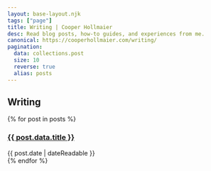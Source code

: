 ```yaml
---
layout: base-layout.njk
tags: ["page"]
title: Writing | Cooper Hollmaier
desc: Read blog posts, how-to guides, and experiences from me.
canonical: https://cooperhollmaier.com/writing/
pagination:
  data: collections.post
  size: 10
  reverse: true
  alias: posts
---
```


<section class="column">
<h1>Writing</h1>
{% for post in posts %}
  <article>
    <h3>
      <a href="{{ post.url | url }}">{{ post.data.title }}</a>
    </h3>
    <time datetime="{{ post.date | dateIso }}">{{ post.date | dateReadable }}</time>
  </article>
{% endfor %}
</section>
